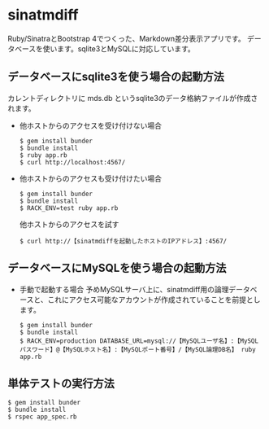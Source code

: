 # sinatmdiff
Ruby/SinatraとBootstrap 4でつくった、Markdown差分表示アプリです。
データベースを使います。sqlite3とMySQLに対応しています。

## データベースにsqlite3を使う場合の起動方法
カレントディレクトリに mds.db というsqlite3のデータ格納ファイルが作成されます。
* 他ホストからのアクセスを受け付けない場合
  ```
  $ gem install bunder
  $ bundle install
  $ ruby app.rb
  $ curl http://localhost:4567/
  ```
* 他ホストからのアクセスも受け付けたい場合
  ```
  $ gem install bunder
  $ bundle install
  $ RACK_ENV=test ruby app.rb
  ```
  他ホストからのアクセスを試す
  ```
  $ curl http://【sinatmdiffを起動したホストのIPアドレス】:4567/
  ```

## データベースにMySQLを使う場合の起動方法
* 手動で起動する場合
  予めMySQLサーバ上に、sinatmdiff用の論理データベースと、これにアクセス可能なアカウントが作成されていることを前提とします。
  ```
  $ gem install bunder
  $ bundle install
  $ RACK_ENV=production DATABASE_URL=mysql://【MySQLユーザ名】:【MySQLパスワード】@【MySQLホスト名】:【MySQLポート番号】/【MySQL論理DB名】 ruby app.rb
  ```

## 単体テストの実行方法
```
$ gem install bunder
$ bundle install
$ rspec app_spec.rb
```
